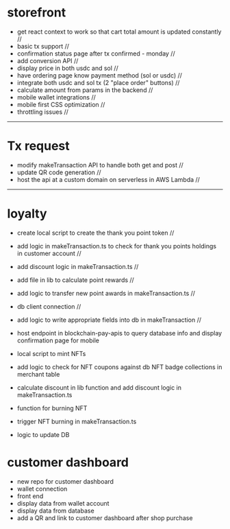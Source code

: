 # storefront

- get react context to work so that cart total amount is updated constantly //
- basic tx support //
- confirmation status page after tx confirmed - monday //
- add conversion API //
- display price in both usdc and sol //
- have ordering page know payment method (sol or usdc) //
- integrate both usdc and sol tx (2 "place order" buttons) //
- calculate amount from params in the backend //
- mobile wallet integrations //
- mobile first CSS optimization //
- throttling issues //

---

# Tx request

- modify makeTransaction API to handle both get and post //
- update QR code generation //
- host the api at a custom domain on serverless in AWS Lambda //

---

# loyalty

- create local script to create the thank you point token //
- add logic in makeTransaction.ts to check for thank you points holdings in customer account //
- add discount logic in makeTransaction.ts //
- add file in lib to calculate point rewards //
- add logic to transfer new point awards in makeTransaction.ts //
- db client connection //
- add logic to write appropriate fields into db in makeTransaction //

- host endpoint in blockchain-pay-apis to query database info and display confirmation page for mobile

- local script to mint NFTs
- add logic to check for NFT coupons against db NFT badge collections in merchant table
- calculate discount in lib function and add discount logic in makeTransaction.ts
- function for burning NFT
- trigger NFT burning in makeTransaction.ts
- logic to update DB

# customer dashboard

- new repo for customer dashboard
- wallet connection
- front end
- display data from wallet account
- display data from database
- add a QR and link to customer dashboard after shop purchase
